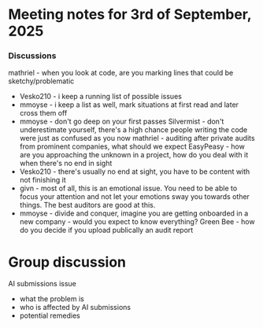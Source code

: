 # Meeting notes for 3rd of September, 2025

### Discussions
mathriel - when you look at code, are you marking lines that could be sketchy/problematic
  - Vesko210 - i keep a running list of possible issues
  - mmoyse - i keep a list as well, mark situations at first read and later cross them off
  - mmoyse - don't go deep on your first passes
Silvermist - don't underestimate yourself, there's a high chance people writing the code were just as confused as you now
mathriel - auditing after private audits from prominent companies, what should we expect
EasyPeasy - how are you approaching the unknown in a project, how do you deal with it when there's no end in sight
  - Vesko210 - there's usually no end at sight, you have to be content with not finishing it
  - givn - most of all, this is an emotional issue. You need to be able to focus your attention and not let your emotions sway you towards other things. The best auditors are good at this.
  - mmoyse - divide and conquer, imagine you are getting onboarded in a new company - would you expect to know everything?
Green Bee - how do you decide if you upload publically an audit report

# Group discussion
AI submissions issue
- what the problem is
- who is affected by AI submissions
- potential remedies
